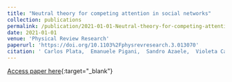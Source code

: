 ```yaml
---
title: "Neutral theory for competing attention in social networks"
collection: publications
permalink: /publication/2021-01-01-Neutral-theory-for-competing-attention-in-social-networks
date: 2021-01-01
venue: 'Physical Review Research'
paperurl: 'https://doi.org/10.1103%2Fphysrevresearch.3.013070'
citation: ' Carlos Plata,  Emanuele Pigani,  Sandro Azaele,  Violeta Calleja-Solanas,  Mar{\&apos;{\i}}a Palazzi,  Albert Sol{\&apos;{e}}-Ribalta,  Javier Borge-Holthoefer,  Sandro Meloni,  Samir Suweis, &quot;Neutral theory for competing attention in social networks.&quot; Physical Review Research, 2021.'
---
```

[Access paper here](https://doi.org/10.1103%2Fphysrevresearch.3.013070){:target="_blank"}
